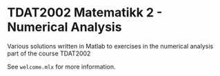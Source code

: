 # TDAT2002 Matematikk 2 - Numerical Analysis

Various solutions written in Matlab to exercises in the numerical analysis part of the course TDAT2002

See `welcome.mlx` for more information.
